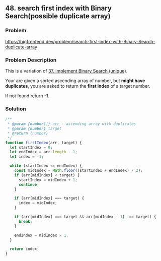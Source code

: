 ## 48. search first index with Binary Search(possible duplicate array)

### Problem

https://bigfrontend.dev/problem/search-first-index-with-Binary-Search-duplicate-array

### Problem Description

This is a variation of [37. implement Binary Search (unique)](https://bigfrontend.dev/problem/implement-Binary-Search-Unique).

Your are given a sorted ascending array of number, but **might have duplicates**, you are asked to return the **first index** of a target number.

If not found return -1.

### Solution

```js
/**
 * @param {number[]} arr - ascending array with duplicates
 * @param {number} target
 * @return {number}
 */
function firstIndex(arr, target) {
  let startIndex = 0;
  let endIndex = arr.length - 1;
  let index = -1;

  while (startIndex <= endIndex) {
    const midIndex = Math.floor((startIndex + endIndex) / 2);
    if (arr[midIndex] < target) {
      startIndex = midIndex + 1;
      continue;
    }

    if (arr[midIndex] === target) {
      index = midIndex;
    }

    if (arr[midIndex] === target && arr[midIndex - 1] !== target) {
      break;
    }

    endIndex = midIndex - 1;
  }

  return index;
}
```
